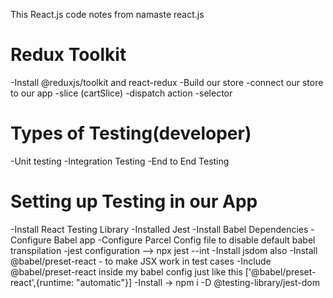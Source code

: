 This React.js code notes from namaste react.js



# Redux Toolkit

 -Install @reduxjs/toolkit and react-redux
 -Build our store
 -connect our store to our app
 -slice (cartSlice)
 -dispatch action
 -selector



 # Types of Testing(developer)

 -Unit testing
 -Integration Testing
 -End to End Testing

 # Setting up Testing in our App

 -Install React Testing Library
 -Installed Jest
 -Install Babel Dependencies
 -Configure Babel app
 -Configure Parcel Config file to disable default babel transpilation
 -jest configuration --> npx jest --int
 -Install jsdom also
 -Install  @babel/preset-react - to make JSX work in test cases
 -Include  @babel/preset-react inside my babel config
       just like this  ['@babel/preset-react',{runtime: "automatic"}]
 -Install -> npm i -D @testing-library/jest-dom      